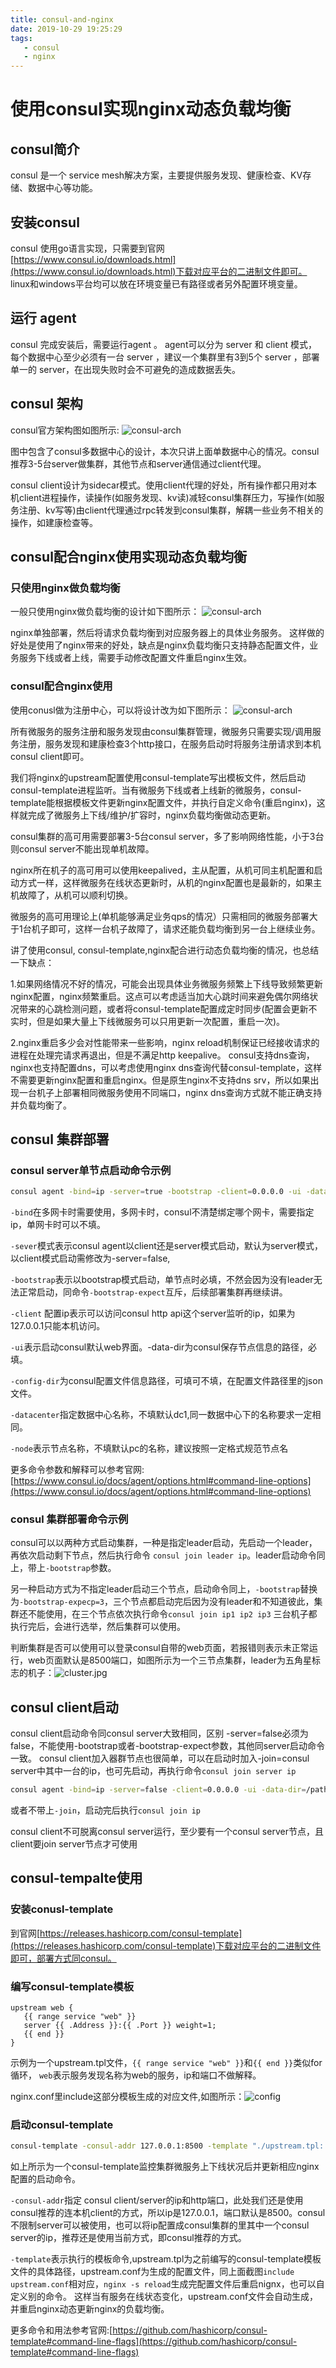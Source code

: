 ```yaml
---
title: consul-and-nginx
date: 2019-10-29 19:25:29
tags:
   - consul
   - nginx
---
```


# 使用consul实现nginx动态负载均衡

## consul简介

consul 是一个 service mesh解决方案，主要提供服务发现、健康检查、KV存储、数据中心等功能。

## 安装consul

consul 使用go语言实现，只需要到官网[https://www.consul.io/downloads.html](https://www.consul.io/downloads.html)下载对应平台的二进制文件即可。 linux和windows平台均可以放在环境变量已有路径或者另外配置环境变量。

## 运行 agent

consul 完成安装后，需要运行agent 。 agent可以分为 server 和 client 模式，每个数据中心至少必须有一台 server ，建议一个集群里有3到5个 server ，部署单一的 server，在出现失败时会不可避免的造成数据丢失。

## consul 架构

consul官方架构图如图所示:
![consul-arch](./2019-10-29-consul-and-nginx/consul-arch.png)

图中包含了consul多数据中心的设计，本次只讲上面单数据中心的情况。consul推荐3-5台server做集群，其他节点和server通信通过client代理。

consul client设计为sidecar模式。使用client代理的好处，所有操作都只用对本机client进程操作，读操作(如服务发现、kv读)减轻consul集群压力，写操作(如服务注册、kv写等)由client代理通过rpc转发到consul集群，解耦一些业务不相关的操作，如建康检查等。

## consul配合nginx使用实现动态负载均衡

### 只使用nginx做负载均衡

一般只使用nginx做负载均衡的设计如下图所示：
![consul-arch](./2019-10-29-consul-and-nginx/Snipaste_2019-11-01_15-50-58.jpg)

nginx单独部署，然后将请求负载均衡到对应服务器上的具体业务服务。
这样做的好处是使用了nginx带来的好处，缺点是nginx负载均衡只支持静态配置文件，业务服务下线或者上线，需要手动修改配置文件重启nginx生效。

### consul配合nginx使用

使用conusl做为注册中心，可以将设计改为如下图所示：
![consul-arch](./2019-10-29-consul-and-nginx/Snipaste_2019-11-01_16-12-17.jpg)

所有微服务的服务注册和服务发现由consul集群管理，微服务只需要实现/调用服务注册，服务发现和建康检查3个http接口，在服务启动时将服务注册请求到本机consul client即可。

我们将nginx的upstream配置使用consul-template写出模板文件，然后启动consul-template进程监听。当有微服务下线或者上线新的微服务，consul-template能根据模板文件更新nginx配置文件，并执行自定义命令(重启nginx)，这样就完成了微服务上下线/维护/扩容时，nginx负载均衡做动态更新。

consul集群的高可用需要部署3-5台consul server，多了影响网络性能，小于3台则consul server不能出现单机故障。

nginx所在机子的高可用可以使用keepalived，主从配置，从机可同主机配置和启动方式一样，这样微服务在线状态更新时，从机的nginx配置也是最新的，如果主机故障了，从机可以顺利切换。

微服务的高可用理论上(单机能够满足业务qps的情况）只需相同的微服务部署大于1台机子即可，这样一台机子故障了，请求还能负载均衡到另一台上继续业务。

讲了使用consul, consul-template,nginx配合进行动态负载均衡的情况，也总结一下缺点：

1.如果网络情况不好的情况，可能会出现具体业务微服务频繁上下线导致频繁更新nginx配置，nginx频繁重启。这点可以考虑适当加大心跳时间来避免偶尔网络状况带来的心跳检测问题，或者将consul-template配置成定时同步(配置会更新不实时，但是如果大量上下线微服务可以只用更新一次配置，重启一次)。

2.nginx重启多少会对性能带来一些影响，nginx reload机制保证已经接收请求的进程在处理完请求再退出，但是不满足http keepalive。
consul支持dns查询，nginx也支持配置dns，可以考虑使用nginx dns查询代替consul-template，这样不需要更新nginx配置和重启nginx。但是原生nginx不支持dns srv，所以如果出现一台机子上部署相同微服务使用不同端口，nginx dns查询方式就不能正确支持并负载均衡了。

## consul 集群部署

### consul server单节点启动命令示例

``` sh
consul agent -bind=ip -server=true -bootstrap -client=0.0.0.0 -ui -data-dir=/path/to/data  -config-dir=/path/to/config -datacenter=datacenter_name -node=node_name
```

```-bind```在多网卡时需要使用，多网卡时，consul不清楚绑定哪个网卡，需要指定ip，单网卡时可以不填。

```-sever```模式表示consul agent以client还是server模式启动，默认为server模式，以client模式启动需修改为-server=false,

```-bootstrap```表示以bootstrap模式启动，单节点时必填，不然会因为没有leader无法正常启动，同命令```-bootstrap-expect```互斥，后续部署集群再继续讲。

```-client``` 配置ip表示可以访问consul http api这个server监听的ip，如果为127.0.0.1只能本机访问。

```-ui```表示启动consul默认web界面。-data-dir为consul保存节点信息的路径，必填。

```-config-dir```为consul配置文件信息路径，可填可不填，在配置文件路径里的json文件。

```-datacenter```指定数据中心名称，不填默认dc1,同一数据中心下的名称要求一定相同。

```-node```表示节点名称，不填默认pc的名称，建议按照一定格式规范节点名

更多命令参数和解释可以参考官网:[https://www.consul.io/docs/agent/options.html#command-line-options](https://www.consul.io/docs/agent/options.html#command-line-options)

### consul 集群部署命令示例

consul可以以两种方式启动集群，一种是指定leader启动，先启动一个leader，再依次启动剩下节点，然后执行命令 ```consul join leader ip```。leader启动命令同上，带上```-bootstrap```参数。

另一种启动方式为不指定leader启动三个节点，启动命令同上，```-bootstrap```替换为```-bootstrap-expecp=3```，三个节点都启动完后因为没有leader和不知道彼此，集群还不能使用，在三个节点依次执行命令```consul join ip1 ip2 ip3``` 三台机子都执行完后，会进行选举，然后集群可以使用。

判断集群是否可以使用可以登录consul自带的web页面，若报错则表示未正常运行，web页面默认是8500端口，如图所示为一个三节点集群，leader为五角星标志的机子：![cluster.jpg](./2019-10-29-consul-and-nginx/Snipaste_2019-11-04_19-19-28.jpg)

## consul client启动

consul client启动命令同consul server大致相同，区别 -server=false必须为false，不能使用-bootstrap或者-bootstrap-expect参数，其他同server启动命令一致。
consul client加入器群节点也很简单，可以在启动时加入-join=consul server中其中一台的ip，也可先启动，再执行命令```consul join server ip```

``` sh
consul agent -bind=ip -server=false -client=0.0.0.0 -ui -data-dir=/path/to/data -config-dir=/path/to/config -datacenter=datacenter_name -node=node_name -join=ip
```

或者不带上```-join```，启动完后执行```consul join ip```

consul client不可脱离consul server运行，至少要有一个consul server节点，且client要join server节点才可使用

## consul-tempalte使用

### 安装conusl-template

到官网[https://releases.hashicorp.com/consul-template](https://releases.hashicorp.com/consul-template)下载对应平台的二进制文件即可，部署方式同consul。

### 编写consul-template模板

``` tpl
upstream web {
   {{ range service "web" }}
   server {{ .Address }}:{{ .Port }} weight=1;
   {{ end }}
}
```

示例为一个upstream.tpl文件，```{{ range service "web" }}```和```{{ end }}```类似for循环， ```web```表示服务发现名称为web的服务，ip和端口不做解释。

nginx.conf里include这部分模板生成的对应文件,如图所示：![config](./2019-10-29-consul-and-nginx/Snipaste_2019-11-04_19-54-23.jpg)

### 启动consul-template

``` sh
consul-template -consul-addr 127.0.0.1:8500 -template "./upstream.tpl:./conf/upstream.conf:nginx -s reload"
```

如上所示为一个consul-template监控集群微服务上下线状况后并更新相应nginx配置的启动命令。

```-consul-addr```指定 consul client/server的ip和http端口，此处我们还是使用consul推荐的连本机client的方式，所以ip是127.0.0.1，端口默认是8500。consul不限制server可以被使用，也可以将ip配置成consul集群的里其中一个consul server的ip，推荐还是使用当前方式，即consul推荐的方式。

```-template```表示执行的模板命令,upstream.tpl为之前编写的consul-template模板文件的具体路径，upstream.conf为生成的配置文件，同上面截图```include upstream.conf```相对应，```nginx -s reload```生成完配置文件后重启nignx，也可以自定义别的命令。
这样当有服务在线状态变化，upstream.conf文件会自动生成，并重启nginx动态更新nginx的负载均衡。

更多命令和用法参考官网:[https://github.com/hashicorp/consul-template#command-line-flags](https://github.com/hashicorp/consul-template#command-line-flags)
